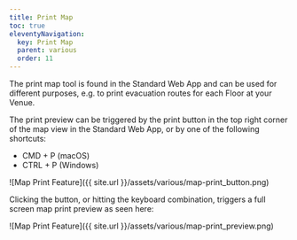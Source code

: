 ```yaml
---
title: Print Map
toc: true
eleventyNavigation:
  key: Print Map
  parent: various
  order: 11
---
```


The print map tool is found in the Standard Web App and can be used for different purposes, e.g. to print evacuation routes for each Floor at your Venue.

The print preview can be triggered by the print button in the top right corner of the map view in the Standard Web App, or by one of the following shortcuts:

* CMD + P (macOS)
* CTRL + P (Windows)

![Map Print Feature]({{ site.url }}/assets/various/map-print_button.png)

Clicking the button, or hitting the keyboard combination, triggers a full screen map print preview as seen here:

![Map Print Feature]({{ site.url }}/assets/various/map-print_preview.png)
